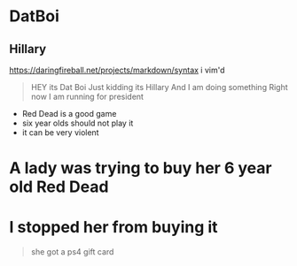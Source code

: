 # DatBoi
## Hillary 
https://daringfireball.net/projects/markdown/syntax
i vim'd

>HEY its Dat Boi
>Just kidding its Hillary
>And I am doing something 
>Right now
> I am running for president


+  Red Dead is a good game 
+   six year olds should not play it
+   it can be very violent

# A lady was trying to buy her 6 year old Red Dead
# I stopped her from buying it

>she got a ps4 gift card
